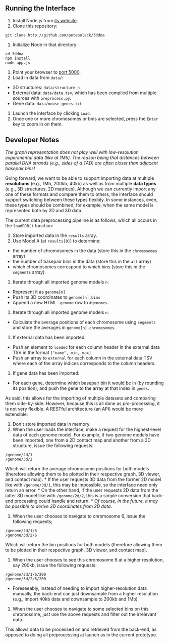 ## Running the Interface

1. Install Node.js from [its website](http://nodejs.org).
1. Clone this repository:
  ```
  git clone http://github.com/petepolack/3ddna
  ```
1. Initialize Node in that directory:
  ```
  cd 3ddna
  npm install
  node app.js
  ```
1. Point your browser to [port 5000](localhost:5000).
1. Load in data from `data/`:
  * 3D structures: `data/structure_n`
  * External data: `data/data.tsv`, which has been compiled from multiple sources with `preprocess.py`.
  * Gene data: `data/mouse_genes.txt`
1. Launch the interface by clicking `Load`.
1. Once one or more chromosomes or bins are selected, press the `Enter` key to zoom in on them.

## Developer Notes

*The graph representation does not play well with low-resolution experimental data (like at 1Mb). The reason being that distances between parallel DNA strands (e.g., sides of a TAD) are often closer than adjacent basepair bins!*

Going forward, we want to be able to support importing data at multiple **resolutions** (e.g., 1Mb, 200kb, 40kb) as well as from multiple **data types** (e.g., 3D structures, 2D matrices). Although we can currently import any one of these formats and compare them to others, the interface should support switching between these types flexibly. In some instances, even, these types should be combined; for example, when the same model is represented both by 2D and 3D data.

The current data preprocessing pipeline is as follows, which all occurs in the `loadPDB()` function:

1. Store imported data in the `results` array.
1. Use Model A (at `results[0]`) to determine:
  * the number of chromosomes in the data (store this in the `chromosomes` array)
  * the number of basepair bins in the data (store this in the `all` array)
  * which chromosomes correspond to which bins (store this in the `segments` array).
1. Iterate through all imported genome models `n`:
  * Represent it as `genome[n]`
  * Push its 3D coordinates to `genome[n].bins`
  * Append a new HTML `.genome` row to `#genomes`.
1. Iterate through all imported genome models `n`:
  * Calculate the average positions of each chromosome using `segments` and store the averages in `genome[n].chromosomes`.
1. If external data has been imported:
  * Push an element to `loaded` for each column header in the external data TSV in the format `["name", min, max]`
  * Push an array to `external` for each column in the external data TSV where each of the array indices corresponds to the column headers.
1. If gene data has been imported:
  * For each gene, determine which basepair bin it would be in (by rounding its position), and push the gene to the array at that index in `genes`.

As said, this allows for the importing of multiple datasets and comparing them side-by-side. However, because this is all done as *pre*-processing, it is not very flexible. A RESTful architecture (an API) would be more extensible:

1. Don't store imported data in memory.
1. When the user loads the interface, make a request for the highest-level data of each genome model. For example, if two genome models have been imported, one from a 2D contact map and another from a 3D structure, issue the following requests:
  ```
  /genome/2d/1
  /genome/3d/2
  ```
  Which will return the average chromosome positions for both models (therefore allowing them to be plotted in their respective graph, 3D viewer, and contact map).
    * If the user requests 3D data from the former 2D model like with `/genome/3d/1`, this may be impossible, so the interface need only return an error.
    * On the other hand, if the user requests 2D data from the latter 3D model like with `/genome/2d/2`, this is a simple conversion that back-end processing could handle and return.
    * *Of course, in the future, it may be possible to derive 3D coordinates from 2D data.*
1. When the user chooses to navigate to chromosome 6, issue the following requests;
  ```
  /genome/2d/1/6
  /genome/3d/2/6
  ```
  Which will return the bin positions for both models (therefore allowing them to be plotted in their respective graph, 3D viewer, and contact map).
1. When the user chooses to see this chromosome 6 at a higher resolution, say 200kb, issue the following requests:
  ```
  /genome/2d/1/6/200
  /genome/3d/2/6/200
  ```
  * Foreseeably, instead of needing to import higher-resolution data manually, the back-end can just downsample from a higher resolution (e.g., import 40kb data and downsample to 200kb and 1Mb)
1. When the user chooses to navigate to some selected bins on this chromosome, just use the above requests and filter out the irrelevant data.

This allows data to be processed on and retrieved from the back-end, as opposed to doing all preprocessing at launch as in the current prototype.
